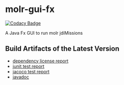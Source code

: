 # molr-gui-fx

[![Codacy Badge](https://api.codacy.com/project/badge/Grade/02c26a7e5e4c4050a87af1af38353131)](https://app.codacy.com/app/molr-developers/molr-gui-fx?utm_source=github.com&utm_medium=referral&utm_content=molr/molr-gui-fx&utm_campaign=Badge_Grade_Dashboard)

A Java Fx GUI to run molr jdiMissions

## Build Artifacts of the Latest Version
 
* [dependency license report](https://molr.io/molr-gui-fx/dependency-license/index.html)
* [junit test report](https://molr.io/molr-gui-fx/tests/test/index.html)
* [jacoco test report](https://molr.io/molr-gui-fx/jacoco/test/html/index.html) 
* [javadoc](https://molr.io/molr-gui-fx/javadoc/index.html) 
 

